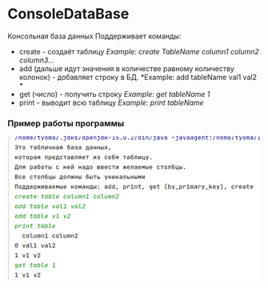 # ConsoleDataBase
Консольная база данных
Поддерживает команды:
- create - создаёт таблицу *Example: create TableName column1 column2 column3...*
- add (дальше идут значения в количестве равному количеству колонок) - добавляет строку в БД. *Example: add tableName val1 val2 *
- get (число) - получить строку *Example: get tableName 1*
- print - выводит всю таблицу *Example: print tableName*

### Пример работы программы
![img.png](img.png)